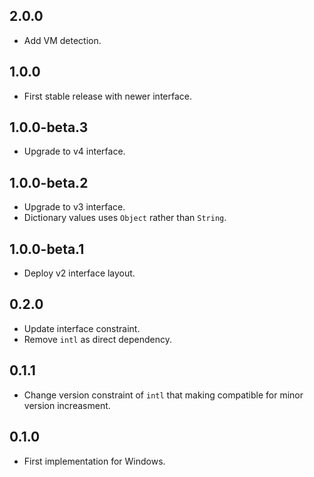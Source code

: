 ## 2.0.0 

* Add VM detection.

## 1.0.0

* First stable release with newer interface.

## 1.0.0-beta.3

* Upgrade to v4 interface.

## 1.0.0-beta.2

* Upgrade to v3 interface.
* Dictionary values uses `Object` rather than `String`.

## 1.0.0-beta.1

* Deploy v2 interface layout.

## 0.2.0

* Update interface constraint.
* Remove `intl` as direct dependency.

## 0.1.1

* Change version constraint of `intl` that making compatible for minor version increasment.

## 0.1.0

* First implementation for Windows.
